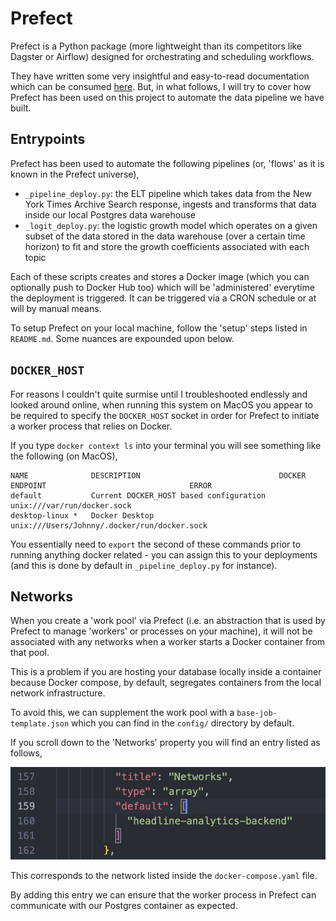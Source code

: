 # Prefect

Prefect is a Python package (more lightweight than its competitors like Dagster or Airflow) designed for orchestrating and scheduling workflows.

They have written some very insightful and easy-to-read documentation which can be consumed [here](https://docs.prefect.io/v3/get-started/index). But, in what follows, I will try to cover how Prefect has been used on this project to automate the data pipeline we have built.

## Entrypoints

Prefect has been used to automate the following pipelines (or, 'flows' as it is known in the Prefect universe),

* `_pipeline_deploy.py`: the ELT pipeline which takes data from the New York Times Archive Search response, ingests and transforms that data inside our local Postgres data warehouse
* `_logit_deploy.py`: the logistic growth model which operates on a given subset of the data stored in the data warehouse (over a certain time horizon) to fit and store the growth coefficients associated with each topic

Each of these scripts creates and stores a Docker image (which you can optionally push to Docker Hub too) which will be 'administered' everytime the deployment is triggered. It can be triggered via a CRON schedule or at will by manual means.

To setup Prefect on your local machine, follow the 'setup' steps listed in `README.md`. Some nuances are expounded upon below.

## `DOCKER_HOST`

For reasons I couldn't quite surmise until I troubleshooted endlessly and looked around online, when running this system on MacOS you appear to be required to specify the `DOCKER_HOST` socket in order for Prefect to initiate a worker process that relies on Docker.

If you type `docker context ls` into your terminal you will see something like the following (on MacOS),

```
NAME              DESCRIPTION                               DOCKER ENDPOINT                                ERROR
default           Current DOCKER_HOST based configuration   unix:///var/run/docker.sock                    
desktop-linux *   Docker Desktop                            unix:///Users/Johnny/.docker/run/docker.sock 
```

You essentially need to `export` the second of these commands prior to running anything docker related - you can assign this to your deployments (and this is done by default in `_pipeline_deploy.py` for instance).

## Networks

When you create a 'work pool' via Prefect (i.e. an abstraction that is used by Prefect to manage 'workers' or processes on your machine), it will not be associated with any networks when a worker starts a Docker container from that pool.

This is a problem if you are hosting your database locally inside a container because Docker compose, by default, segregates containers from the local network infrastructure.

To avoid this, we can supplement the work pool with a `base-job-template.json` which you can find in the `config/` directory by default.

If you scroll down to the 'Networks' property you will find an entry listed as follows,

![base-job-template](diagrams/prefect-base-job-template.png)

This corresponds to the network listed inside the `docker-compose.yaml` file. 

By adding this entry we can ensure that the worker process in Prefect can communicate with our Postgres container as expected.


